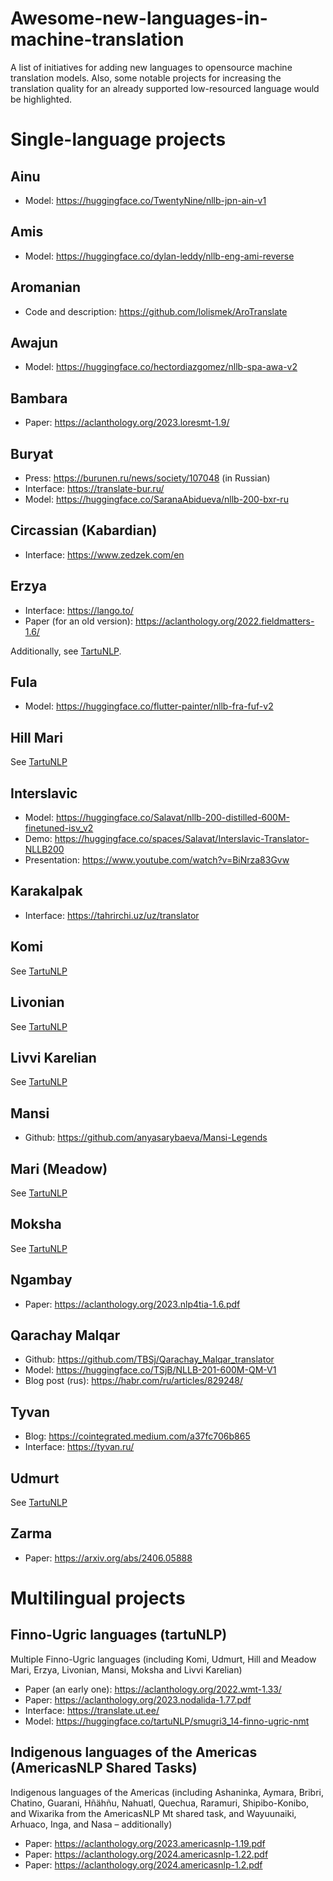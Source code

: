# Awesome-new-languages-in-machine-translation
A list of initiatives for adding new languages to opensource machine translation models.
Also, some notable projects for increasing the translation quality for an already supported low-resourced language would be highlighted.

# Single-language projects

## Ainu 
- Model: https://huggingface.co/TwentyNine/nllb-jpn-ain-v1

## Amis
- Model: https://huggingface.co/dylan-leddy/nllb-eng-ami-reverse

## Aromanian
- Code and description: https://github.com/lolismek/AroTranslate 

## Awajun
- Model: https://huggingface.co/hectordiazgomez/nllb-spa-awa-v2

## Bambara
- Paper: https://aclanthology.org/2023.loresmt-1.9/ 

## Buryat
- Press: https://burunen.ru/news/society/107048 (in Russian)
- Interface: https://translate-bur.ru/
- Model: https://huggingface.co/SaranaAbidueva/nllb-200-bxr-ru 

##  Circassian (Kabardian)
- Interface: https://www.zedzek.com/en

## Erzya
- Interface: https://lango.to/ 
- Paper (for an old version): https://aclanthology.org/2022.fieldmatters-1.6/

Additionally, see [TartuNLP](#finno-ugric-languages-tartunlp).

## Fula
- Model: https://huggingface.co/flutter-painter/nllb-fra-fuf-v2

## Hill Mari
See [TartuNLP](#finno-ugric-languages-tartunlp)

## Interslavic
- Model: https://huggingface.co/Salavat/nllb-200-distilled-600M-finetuned-isv_v2
- Demo: https://huggingface.co/spaces/Salavat/Interslavic-Translator-NLLB200
- Presentation: https://www.youtube.com/watch?v=BiNrza83Gvw

## Karakalpak
- Interface: https://tahrirchi.uz/uz/translator

## Komi
See [TartuNLP](#finno-ugric-languages-tartunlp)

## Livonian
See [TartuNLP](#finno-ugric-languages-tartunlp)

## Livvi Karelian
See [TartuNLP](#finno-ugric-languages-tartunlp)

## Mansi
- Github:  https://github.com/anyasarybaeva/Mansi-Legends

## Mari (Meadow)
See [TartuNLP](#finno-ugric-languages-tartunlp)

## Moksha
See [TartuNLP](#finno-ugric-languages-tartunlp)

## Ngambay
- Paper: https://aclanthology.org/2023.nlp4tia-1.6.pdf

## Qarachay Malqar
- Github: https://github.com/TBSj/Qarachay_Malqar_translator 
- Model: https://huggingface.co/TSjB/NLLB-201-600M-QM-V1 
- Blog post (rus): https://habr.com/ru/articles/829248/ 

## Tyvan
- Blog: https://cointegrated.medium.com/a37fc706b865 
- Interface: https://tyvan.ru/

## Udmurt
See [TartuNLP](#finno-ugric-languages-tartunlp)

## Zarma
- Paper: https://arxiv.org/abs/2406.05888

# Multilingual projects

## Finno-Ugric languages (tartuNLP)
Multiple Finno-Ugric languages (including Komi, Udmurt, Hill and Meadow Mari, Erzya, Livonian, Mansi, Moksha and Livvi Karelian)

- Paper (an early one): https://aclanthology.org/2022.wmt-1.33/ 
- Paper: https://aclanthology.org/2023.nodalida-1.77.pdf 
- Interface: https://translate.ut.ee/ 
- Model: https://huggingface.co/tartuNLP/smugri3_14-finno-ugric-nmt 

## Indigenous languages of the Americas (AmericasNLP Shared Tasks)
Indigenous languages of the Americas (including Ashaninka, Aymara, Bribri, Chatino, Guarani, Hñähñu, Nahuatl, Quechua, Raramuri, Shipibo-Konibo, and Wixarika from the AmericasNLP Mt shared task, and Wayuunaiki, Arhuaco, Inga, and Nasa – additionally)
- Paper: https://aclanthology.org/2023.americasnlp-1.19.pdf 
- Paper: https://aclanthology.org/2024.americasnlp-1.22.pdf
- Paper: https://aclanthology.org/2024.americasnlp-1.2.pdf 
